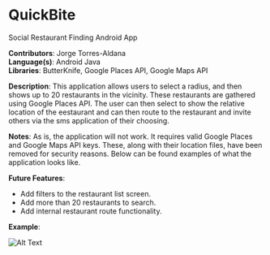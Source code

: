 # QuickBite
Social Restaurant Finding Android App

__Contributors__: Jorge Torres-Aldana  
__Language(s)__: Android Java  
__Libraries__: ButterKnife, Google Places API, Google Maps API

__Description__: This application allows users to select a radius, and then shows up to 20 restaurants in the vicinity. These restaurants are gathered using Google Places API. The user can then select to show the relative location of the eestaurant and can then route to the restaurant and invite others via the sms application of their choosing.

__Notes__: As is, the application will not work. It requires valid Google Places and Google Maps API keys. These, along with their location files, have been removed for security reasons. Below can be found examples of what the application looks like.

__Future Features__: 
* Add filters to the restaurant list screen.
* Add more than 20 restaurants to search.
* Add internal restaurant route functionality.

__Example__:

![Alt Text](https://github.com/jt14s/QuickBite/blob/master/example.gif)
